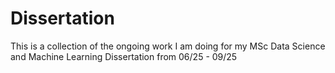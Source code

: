 # Dissertation
This is a collection of the ongoing work I am doing for my MSc Data Science and Machine Learning Dissertation from 06/25 - 09/25
